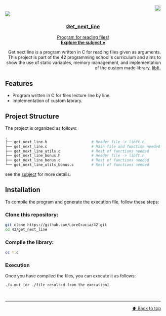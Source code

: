  <div align="right">
  <img src="https://www.42barcelona.com/wp-content/uploads/2020/07/Barcelona-300x79.png" alt="Logo"  height="20">
  <div align="left">
 <a href="https://github.com/LoreGracia/42/tree/main/Get_next_line"><img src="https://img.shields.io/badge/get_next_line-125%25-greenyellow?style=for-the-badge&labelColor=black"><a href="https://shields.io"/>
    <!---img src="https://cdn-icons-png.flaticon.com/512/724/724863.png" alt="Logo" width="80" height="80"--->
  
  <h3 align="center">Get_next_line</h3>
  <p align="center">
    Program for reading files!
    <br />
    <a href="https://github.com/LoreGracia/42/blob/a59f8b91586df4aa359d0f9c833ceafc8a669087/Get_next_line/en.subject.pdf"><strong>Explore the subject »</strong></a>
  </p>
</div>

Get next line is a program written in C for reading files given as arguments. This project is part of the 42 programming school's curriculum and aims to show the use of static variables, memory management, and implementation of the custom made library, <a href=https://github.com/LoreGracia/42/tree/63bab32b77e51be03f9f2f5427096d79d13db112/Libft>libft</a>.

 <div align="left">
   
## Features

- Program written in C for files lecture line by line.
- Implementation of custom labrary.

## Project Structure

The project is organized as follows:

```bash
.
├── get_next_line.h                    # Header file -> libft.h
├── get_next_line.c                    # Main file and function needed
├── get_next_line_utils.c              # Rest of functions needed
├── get_next_line_bonus.h              # Header file -> libft.h
├── get_next_line_bonus.c              # Rest of functions needed
└── get_next_line_utils_bonus.c        # Rest of functions needed
```

see the <a href=https://github.com/LoreGracia/42/blob/63bab32b77e51be03f9f2f5427096d79d13db112/Get_next_line/en.subject.pdf>subject</a> for more details.

## Installation

To compile the program and generate the execution file, follow these steps:

### Clone this repository:

```bash
git clone https://github.com/LoreGracia/42.git
cd 42/get_next_line
```

### Compile the library:
```bash
cc *.c
```

### Execution
Once you have compiled the files, you can execute it as follows:

```
./a.out [or ./file resulted from the execution]
```

<br><hr><p align="right">
[⬆️ Back to top](#get_next_line)
